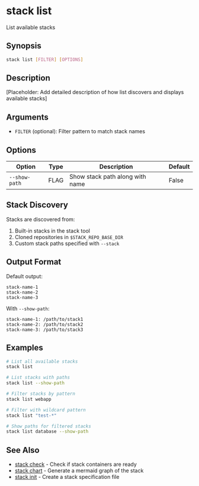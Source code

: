 # stack list

List available stacks

## Synopsis

```bash
stack list [FILTER] [OPTIONS]
```

## Description

[Placeholder: Add detailed description of how list discovers and displays available stacks]

## Arguments

- `FILTER` (optional): Filter pattern to match stack names

## Options

| Option | Type | Description | Default |
|--------|------|-------------|---------|
| `--show-path` | FLAG | Show stack path along with name | False |

## Stack Discovery

Stacks are discovered from:
1. Built-in stacks in the stack tool
2. Cloned repositories in `$STACK_REPO_BASE_DIR`
3. Custom stack paths specified with `--stack`

## Output Format

Default output:
```
stack-name-1
stack-name-2
stack-name-3
```

With `--show-path`:
```
stack-name-1: /path/to/stack1
stack-name-2: /path/to/stack2
stack-name-3: /path/to/stack3
```

## Examples

```bash
# List all available stacks
stack list

# List stacks with paths
stack list --show-path

# Filter stacks by pattern
stack list webapp

# Filter with wildcard pattern
stack list "test-*"

# Show paths for filtered stacks
stack list database --show-path
```

## See Also

- [stack check](check.md) - Check if stack containers are ready
- [stack chart](chart.md) - Generate a mermaid graph of the stack
- [stack init](init.md) - Create a stack specification file
